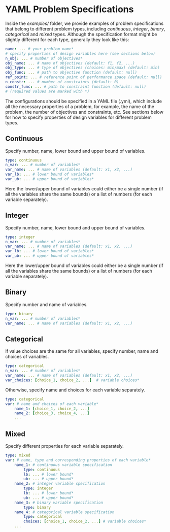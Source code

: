 # YAML Problem Specifications

Inside the *examples/* folder, we provide examples of problem specifications that belong to different problem types, including *continuous*, *integer*, *binary*, *categorical* and *mixed* types. Although the specification format might be slightly different for each type, generally they look like this:

```yaml
name: ... # your problem name*
# specify properties of design variables here (see sections below)
n_obj: ... # number of objectives*
obj_name: ... # name of objectives (default: f1, f2, ...)
obj_type: ... # type of objectives (choices: min/max) (default: min)
obj_func: ... # path to objective function (default: null)
ref_point: ... # reference point of performance space (default: null)
n_constr: ... # number of constraints (default: 0)
constr_func: ... # path to constraint function (default: null)
# (required values are marked with *)
```

The configurations should be specified in a YAML file (.yml), which include all the necessary properties of a problem, for example, the name of the problem, the number of objectives and constraints, etc. See sections below for how to specify properties of design variables for different problem types.

## Continuous

Specify number, name, lower bound and upper bound of variables.

```yaml
type: continuous
n_var: ... # number of variables*
var_name: ... # name of variables (default: x1, x2, ...)
var_lb: ... # lower bound of variables*
var_ub: ... # upper bound of variables*
```

Here the lower/upper bound of variables could either be a single number (if all the variables share the same bounds) or a list of numbers (for each variable separately).

## Integer

Specify number, name, lower bound and upper bound of variables.

```yaml
type: integer
n_var: ... # number of variables*
var_name: ... # name of variables (default: x1, x2, ...)
var_lb: ... # lower bound of variables*
var_ub: ... # upper bound of variables*
```

Here the lower/upper bound of variables could either be a single number (if all the variables share the same bounds) or a list of numbers (for each variable separately).

## Binary

Specify number and name of variables.

```yaml
type: binary
n_var: ... # number of variables*
var_name: ... # name of variables (default: x1, x2, ...)
```

## Categorical

If value choices are the same for all variables, specify number, name and choices of variables.

```yaml
type: categorical
n_var: ... # number of variables*
var_name: ... # name of variables (default: x1, x2, ...)
var_choices: [choice_1, choice_2, ...]  # variable choices*
```

Otherwise, specify name and choices for each variable separately.

```yaml
type: categorical
var: # name and choices of each variable*
    name_1: [choice_1, choice_2, ...]
    name_2: [choice_3, choice_4, ...]
    ...
```

## Mixed

Specify different properties for each variable separately.

```yaml
type: mixed
var: # name, type and corresponding properties of each variable*
    name_1: # continuous variable specification
        type: continuous
        lb: ... # lower bound*
        ub: ... # upper bound*
    name_2: # integer variable specification
        type: integer
        lb: ... # lower bound*
        ub: ... # upper bound*
    name_3: # binary variable specification
        type: binary
    name_4: # categorical variable specification
        type: categorical
        choices: [choice_1, choice_2, ...] # variable choices*
    ...
```

